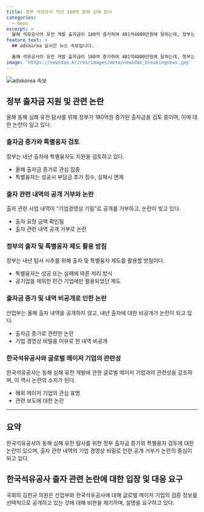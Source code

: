 ```yaml
---
title: 정부 석유공사 작년 100억 동해 심해 탐사
categories:
  - News
excerpt: >
  올해 석유공사의 유전 개발 출자금이 180억 증가하여 481억4000만원에 달하는데, 정부는 내년 출자에 특별융자도 검토 중이라고 한다. 이에 대한 관심이 집중된 프로젝트이지만, 정부는 출자 내역을 공개하지 않고 있어 논란이 되고 있다. 국회 의원은 이에 대해 비판하며, 석유공사와 산업부가 정보를 선택적으로 공개하고 있다고 지적하고 있다. 거기에 이익을 거두는 경우가 드물다는 점을 감안할 때, 성공불융자를 통해 유전 개발을 지원하는 것도 논란이 되고 있다. 하지만 석유공사는 해외 메이저 기업과의 협력에 대한 긍정적인 의견을 밝히며 관심을 끌고 있다.
feature_text: >
  ## adskorea 실시간 뉴스 속보입니다.

  올해 석유공사의 유전 개발 출자금이 180억 증가하여 481억4000만원에 달하는데, 정부는 내년 출자에 특별융자도 검토 중이라고 한다. 이에 대한 관심이 집중된 프로젝트이지만, 정부는 출자 내역을 공개하지 않고 있어 논란이 되고 있다. 국회 의원은 이에 대해 비판하며, 석유공사와 산업부가 정보를 선택적으로 공개하고 있다고 지적하고 있다. 거기에 이익을 거두는 경우가 드물다는 점을 감안할 때, 성공불융자를 통해 유전 개발을 지원하는 것도 논란이 되고 있다. 하지만 석유공사는 해외 메이저 기업과의 협력에 대한 긍정적인 의견을 밝히며 관심을 끌고 있다.
image: 'https://newsdao.kr/res/images/meta/newsdao_breakingnews.jpg'
---
```


<p><img src="https://newsdao.kr/res/images/meta/newsdao_breakingnews.jpg" alt="adskorea 속보" /></p>

<h2 data-ke-size="size26">정부 출자금 지원 및 관련 논란</h2>

<p data-ke-size="size16">올해 동해 심해 유전 탐사를 위해 정부가 180억원 증가된 출자금을 검토 중이며, 이에 대한 논란이 일고 있다.</p>

<h3><b>출자금 증가와 특별융자 검토</b></h3>

<p data-ke-size="size16">정부는 내년 출자에 특별융자도 지원을 검토하고 있다.</p>

<ul>
  <li>올해 출자금 증가로 관심 집중</li>
  <li>특별융자는 성공시 부담금 추가 징수, 실패시 면제</li>
</ul>

<h3><b>출자 관련 내역의 공개 거부와 논란</b></h3>

<p data-ke-size="size16">출자 관련 사업 내역이 “기업경영상 기밀”로 공개를 거부하고, 논란이 빚고 있다.</p>

<ul>
  <li>출자 요청 금액 확인됨</li>
  <li>출자 관련 내역 공개 거부로 논란</li>
</ul>

<h3><b>정부의 출자 및 특별융자 제도 활용 방침</b></h3>

<p data-ke-size="size16">정부는 내년 탐사 시추를 위해 출자 및 특별융자 제도를 활용할 방침이다.</p>

<ul>
  <li>특별융자는 성공 또는 실패에 따른 처리 방식</li>
  <li>공기업을 제외한 민간 기업에만 활용되었던 제도</li>
</ul>

<h3><b>출자금 증가 및 내역 비공개로 인한 논란</b></h3>

<p data-ke-size="size16">산업부는 올해 출자 내역을 공개하지 않고, 내년 출자에 대한 비공개가 논란이 되고 있다.</p>

<ul>
  <li>출자금 증가로 관련한 논란</li>
  <li>기업 경영상 비밀을 이유로 한 내역 비공개</li>
</ul>

<h3><b>한국석유공사와 글로벌 메이저 기업의 관련성</b></h3>

<p data-ke-size="size16">한국석유공사는 동해 심해 유전 개발에 관한 글로벌 메이저 기업과의 관련성을 강조하며, 이 역시 논란의 소지가 된다.</p>

<ul>
  <li>해외 메이저 기업의 관심 표명</li>
  <li>관련 보도에 대한 논란</li>
</ul>

<hr>

<h2 data-ke-size="size26">요약</h2>

<p data-ke-size="size16">한국석유공사의 동해 심해 유전 탐사를 위한 정부 출자금 증가와 특별융자 검토에 대한 논란이 있으며, 출자 관련 내역의 기업 경영상 비밀로 인한 공개 거부가 논란의 중심이 되고 있다.</p>

<h2 data-ke-size="size26">한국석유공사 출자 관련 논란에 대한 입장 및 대응 요구</h2>

<p data-ke-size="size16">국회의 김한규 의원은 산업부와 한국석유공사에 대해 글로벌 메이저 기업의 검증 정보를 선택적으로 공개하고 있는 것에 대해 비판을 제기하며, 실명을 요구하고 있다.</p>

